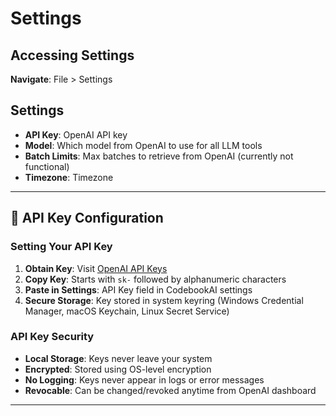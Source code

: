 # Settings

## Accessing Settings
**Navigate**: File > Settings

## Settings
- **API Key**: OpenAI API key
- **Model**: Which model from OpenAI to use for all LLM tools
- **Batch Limits**: Max batches to retrieve from OpenAI (currently not functional)
- **Timezone**: Timezone

---

## 🔑 API Key Configuration

### Setting Your API Key
1. **Obtain Key**: Visit [OpenAI API Keys](https://platform.openai.com/api-keys)
2. **Copy Key**: Starts with `sk-` followed by alphanumeric characters
3. **Paste in Settings**: API Key field in CodebookAI settings
4. **Secure Storage**: Key stored in system keyring (Windows Credential Manager, macOS Keychain, Linux Secret Service)

### API Key Security
- **Local Storage**: Keys never leave your system
- **Encrypted**: Stored using OS-level encryption
- **No Logging**: Keys never appear in logs or error messages
- **Revocable**: Can be changed/revoked anytime from OpenAI dashboard

---
